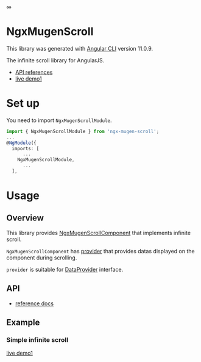 ∞

# NgxMugenScroll

This library was generated with [Angular CLI](https://github.com/angular/angular-cli) version 11.0.9.

The infinite scroll library for AngularJS.

- [API references](https://suzuito.github.io/ngx-mugen-scroll/)
- [live demo1](https://stackblitz.com/edit/angular-ivy-fuk6jc)

# Set up

You need to import `NgxMugenScrollModule`.

```typescript
import { NgxMugenScrollModule } from 'ngx-mugen-scroll';
...
@NgModule({
  imports: [
      ...
    NgxMugenScrollModule,
      ...
  ],
```

# Usage

## Overview

This library provides [NgxMugenScrollComponent](https://suzuito.github.io/ngx-mugen-scroll/components/NgxMugenScrollComponent.html) that implements infinite scroll.

`NgxMugenScrollComponent` has [provider](https://suzuito.github.io/ngx-mugen-scroll/components/NgxMugenScrollComponent.html#provider) that provides datas displayed on the component during scrolling.

`provider` is suitable for [DataProvider](https://suzuito.github.io/ngx-mugen-scroll/interfaces/DataProvider.html) interface.

## API

- [reference docs](https://suzuito.github.io/ngx-mugen-scroll)

## Example

### Simple infinite scroll

[live demo1](https://stackblitz.com/edit/angular-ivy-fuk6jc)